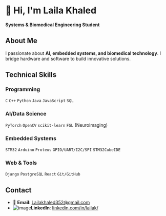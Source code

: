 # 👋 Hi, I'm Laila Khaled

**Systems & Biomedical Engineering Student**  
## About Me
I passionate about **AI, embedded systems, and biomedical technology**. I bridge hardware and software to build innovative solutions.

## Technical Skills  
### **Programming**  
`C` `C++` `Python` `Java` `JavaScript` `SQL`  

### **AI/Data Science**  
`PyTorch` `OpenCV` `scikit-learn` `FSL` (Neuroimaging)  

### **Embedded Systems**  
`STM32` `Arduino` `Proteus` `GPIO/UART/I2C/SPI` `STM32CubeIDE`  

### **Web & Tools**  
`Django` `PostgreSQL` `React` `Git/GitHub`  

## Contact
- 📧 **Email**: [Lailakhaled352@gmail.com](mailto:Lailakhaled352@gmail.com)  
- ![image](https://github.com/user-attachments/assets/a32c9aeb-0991-48ff-9df1-8a6d8b0bd13b)**LinkedIn**: [linkedin.com/in/lailak/](https://www.linkedin.com/in/lailak/)
